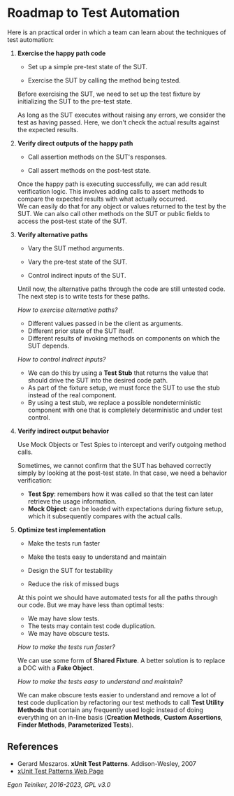 # Roadmap to Test Automation

Here is an practical order in which a team can learn about the techniques of 
test automation:

1. **Exercise the happy path code**
    * Set up a simple pre-test state of the SUT.
	
	* Exercise the SUT by calling the method being tested.
	
	Before exercising the SUT, we need to set up the test fixture by 
	initializing the SUT to the pre-test state.
	 
	As long as the SUT executes without raising any errors, we consider the 
	test as having passed.
	Here, we don't check the actual results against the expected results.

2. **Verify direct outputs of the happy path**
    * Call assertion methods on the SUT's responses.
    
    * Call assert methods on the post-test state.
   	
   	Once the happy path is executing successfully, we can add result 
   	verification logic.
   	This involves adding calls to assert methods to compare the expected 
   	results with what actually occurred.	
   	We can easily do that for any object or values returned to the 
   	test by the SUT.
   	We can also call other methods on the SUT or public fields to access the 
   	post-test state of the SUT.
 
3. **Verify alternative paths**
    * Vary the SUT method arguments.

    * Vary the pre-test state of the SUT.

    * Control indirect inputs of the SUT.
	
	Until now, the alternative paths through the code are still untested code.
	The next step is to write tests for these paths.

    *How to exercise alternative paths?*
    * Different values passed in be the client as arguments.
    * Different prior state of the SUT itself.
    * Different results of invoking methods on components on which       	the SUT depends.

    *How to control indirect inputs?*   
    * We can do this by using a **Test Stub** that returns the value that should 
    drive the SUT into the desired code path.
     * As part of the fixture setup, we must force the SUT to use the stub 
    instead of the real component.
    * By using a test stub, we replace a possible nondeterministic component 
    with one that is completely deterministic and under test control.

4. **Verify indirect output behavior**
   	
    Use Mock Objects or Test Spies to intercept and verify outgoing method 
   	calls.
   	
    Sometimes, we cannot confirm that the SUT has behaved correctly simply by 
    looking at the post-test state. In that case, we need a behavior 
    verification:
    * **Test Spy**: remembers how it was called so that the test can later retrieve the usage information.
    * **Mock Object**: can be loaded with expectations during fixture setup, which it subsequently compares with the actual calls.

5. **Optimize test implementation**
	
    * Make the tests run faster
	
	* Make the tests easy to understand and maintain
	
	* Design the SUT for testability
	
	* Reduce the risk of missed bugs
	
	At this point we should have automated tests for all the paths through 
	our code. But we may have less than optimal tests:
    * We may have slow tests.
	* The tests may contain test code duplication.
	* We may have obscure tests.

    *How to make the tests run faster?*
    
	We can use some form of **Shared Fixture**. 
	A better solution is to replace a DOC with a **Fake Object**.

	*How to make the tests easy to understand and maintain?*
	
	We can make obscure tests easier to understand and remove a lot of 
	test code duplication by refactoring our test methods to call 
	**Test Utility Methods** that contain any frequently used logic instead 
	of doing everything on an in-line basis (**Creation Methods**, 
	**Custom Assertions**, **Finder Methods**, **Parameterized Tests**).


## References

* Gerard Meszaros. **xUnit Test Patterns**. Addison-Wesley, 2007 
* [xUnit Test Patterns Web Page](http://xunitpatterns.com/)

*Egon Teiniker, 2016-2023, GPL v3.0*